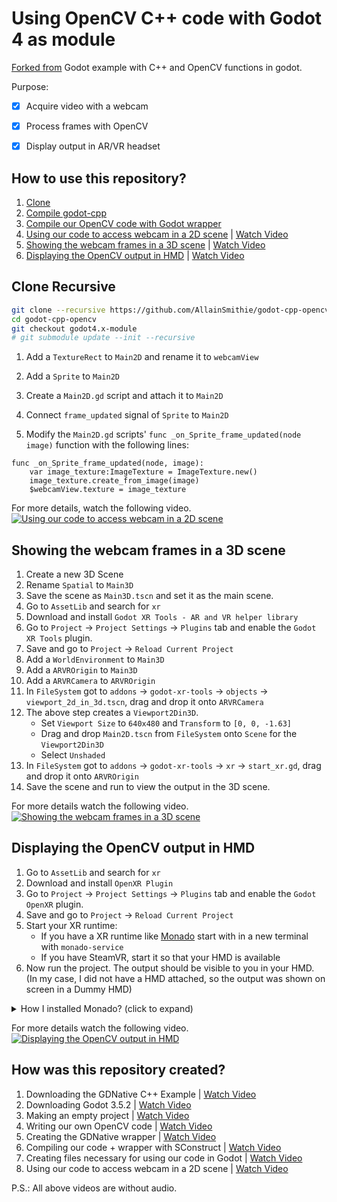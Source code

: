 # Using OpenCV C++ code with Godot 4 as module
[Forked from](https://github.com/mgpadalkar/godot-cpp-opencv)
Godot example with C++ and OpenCV functions in godot.   

Purpose:   
- [x] Acquire video with a webcam
- [x] Process frames with OpenCV
- [x] Display output in AR/VR headset



## How to use this repository?
1. [Clone](#clone-recursive)
2. [Compile godot-cpp](#compile-godot-cpp)
3. [Compile our OpenCV code with Godot wrapper](#compile-our-opencv-code-with-godot-wrapper)
4. [Using our code to access webcam in a 2D scene](#using-our-code-to-access-webcam-in-a-2d-scene) | [Watch Video](https://www.youtube.com/watch?v=klEPolEk2aA)
5. [Showing the webcam frames in a 3D scene](#showing-the-webcam-frames-in-a-3d-scene) | [Watch Video](https://www.youtube.com/watch?v=_CPhs4S6hZM)
6. [Displaying the OpenCV output in HMD](#displaying-the-opencv-output-in-hmd) | [Watch Video](https://www.youtube.com/watch?v=34rrUbCTPwg)

## Clone Recursive
```bash
git clone --recursive https://github.com/AllainSmithie/godot-cpp-opencv.git
cd godot-cpp-opencv
git checkout godot4.x-module
# git submodule update --init --recursive
```

1. Add a `TextureRect` to `Main2D` and rename it to `webcamView`
2. Add a `Sprite` to `Main2D`

4. Create a `Main2D.gd` script and attach it to `Main2D`
5. Connect `frame_updated` signal of `Sprite` to `Main2D`
6. Modify the `Main2D.gd` scripts' `func _on_Sprite_frame_updated(node image)` function with the following lines:
```gdscript
func _on_Sprite_frame_updated(node, image):
	var image_texture:ImageTexture = ImageTexture.new()
	image_texture.create_from_image(image)
	$webcamView.texture = image_texture
```

For more details, watch the following video.   
[![Using our code to access webcam in a 2D scene](https://img.youtube.com/vi/klEPolEk2aA/0.jpg)](https://www.youtube.com/watch?v=klEPolEk2aA)

## Showing the webcam frames in a 3D scene

1. Create a new 3D Scene
2. Rename `Spatial` to `Main3D`
3. Save the scene as `Main3D.tscn` and set it as the main scene.
4. Go to `AssetLib` and search for `xr`
5. Download and install `Godot XR Tools - AR and VR helper library`
6. Go to `Project` -> `Project Settings` -> `Plugins` tab and enable the `Godot XR Tools` plugin.
7. Save and go to `Project` -> `Reload Current Project`
8. Add a `WorldEnvironment` to `Main3D`
9. Add a `ARVROrigin` to `Main3D`
10. Add a `ARVRCamera` to `ARVROrigin`
11. In `FileSystem` got to `addons` -> `godot-xr-tools` -> `objects` -> `viewport_2d_in_3d.tscn`, drag and drop it onto `ARVRCamera`
12. The above step creates a `Viewport2Din3D`.
    - Set `Viewport Size` to `640x480` and `Transform` to `[0, 0, -1.63]`
    - Drag and drop `Main2D.tscn` from `FileSystem` onto `Scene` for the `Viewport2Din3D`
    - Select `Unshaded`
14. In `FileSystem` got to `addons` -> `godot-xr-tools` -> `xr` -> `start_xr.gd`, drag and drop it onto `ARVROrigin`
15. Save the scene and run to view the output in the 3D scene.

For more details watch the following video.   
[![Showing the webcam frames in a 3D scene](https://img.youtube.com/vi/_CPhs4S6hZM/0.jpg)](https://www.youtube.com/watch?v=_CPhs4S6hZM)


## Displaying the OpenCV output in HMD

1. Go to `AssetLib` and search for `xr`
2. Download and install `OpenXR Plugin`
3. Go to `Project` -> `Project Settings` -> `Plugins` tab and enable the `Godot OpenXR` plugin.
4. Save and go to `Project` -> `Reload Current Project`
5. Start your XR runtime:
   - If you have a XR runtime like [Monado](https://monado.freedesktop.org/) start with in a new terminal with `monado-service`
   - If you have SteamVR, start it so that your HMD is available
6. Now run the project. The output should be visible to you in your HMD.    
   (In my case, I did not have a HMD attached, so the output was shown on screen in a Dummy HMD)

<details>
	<summary>How I installed Monado? (click to expand)</summary>
	
	# the following should be sufficient
	sudo add-apt-repository ppa:monado-xr/monado
	sudo apt-get update
	sudo apt-get install libopenxr-loader1 libopenxr-dev libopenxr1-monado
	sudo apt-get install xr-hardware libopenxr-utils openxr-layer-apidump monado-cli monado-gui
	
	# if you need to build from source, see https://monado.freedesktop.org/getting-started.html#monado-installation
	sudo apt-get install build-essential cmake libgl1-mesa-dev libvulkan-dev libx11-xcb-dev libxcb-dri2-0-dev libxcb-glx0-dev libxcb-icccm4-dev libxcb-keysyms1-dev libxcb-randr0-dev libxrandr-dev libxxf86vm-dev mesa-common-dev
	
	# to run cretain demos on https://gitlab.freedesktop.org/monado/demos, you may also need the following
	sudo apt-get install libsdl2-dev
	sudo apt-get install libglm-dev
	sudo apt-get install glslang-tools

</details>	
	
For more details watch the following video.  
[![Displaying the OpenCV output in HMD](https://img.youtube.com/vi/34rrUbCTPwg/0.jpg)](https://www.youtube.com/watch?v=34rrUbCTPwg)



## How was this repository created?
1. Downloading the GDNative C++ Example | [Watch Video](https://www.youtube.com/watch?v=J4fD2DpdZFY)
2. Downloading Godot 3.5.2 | [Watch Video](https://www.youtube.com/watch?v=uGxEqEZcE34)
3. Making an empty project | [Watch Video](https://www.youtube.com/watch?v=O7mk8gXt0SQ)
4. Writing our own OpenCV code | [Watch Video](https://www.youtube.com/watch?v=fTQO1rdPL2A)
5. Creating the GDNative wrapper | [Watch Video](https://www.youtube.com/watch?v=xmIunfSEQps)
6. Compiling our code + wrapper with SConstruct | [Watch Video](https://www.youtube.com/watch?v=pSwlfsST6oc)
7. Creating files necessary for using our code in Godot | [Watch Video](https://www.youtube.com/watch?v=cGgGFl-IFkk)
8. Using our code to access webcam in a 2D scene | [Watch Video](https://www.youtube.com/watch?v=klEPolEk2aA)
	
P.S.: All above videos are without audio.
